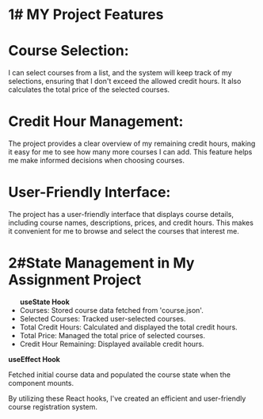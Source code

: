 # 1# MY Project Features

# Course Selection: 
I can select courses from a list, and the system will keep track of my selections, ensuring that I don't exceed the allowed credit hours. It also calculates the total price of the selected courses.

# Credit Hour Management:
 The project provides a clear overview of my remaining credit hours, making it easy for me to see how many more courses I can add. This feature helps me make informed decisions when choosing courses.

# User-Friendly Interface:
 The project has a user-friendly interface that displays course details, including course names, descriptions, prices, and credit hours. This makes it convenient for me to browse and select the courses that interest me.

# 2#State Management in My Assignment Project
<ul>
<b>useState Hook</b>
<li>Courses: Stored course data fetched from 'course.json'.</li>
<li>Selected Courses: Tracked user-selected courses.</li>
<li>Total Credit Hours: Calculated and displayed the total credit hours.
</li>
<li>Total Price: Managed the total price of selected courses.</li>
<li>Credit Hour Remaining: Displayed available credit hours.</li>
</ul>

<b>useEffect Hook</b>
<p>Fetched initial course data and populated the course state when the component mounts.

By utilizing these React hooks, I've created an efficient and user-friendly course registration system.</p>